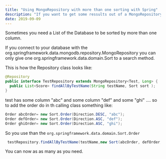 ```yaml
---
title: "Using MongoRepository with more than one sorting with Spring"
description: "If you want to get some ressults out of a MongoRepository in your Spring Boot project sorted to 2 values, you will need a Sort.Order Object"
date: 2019-09-09
---
```


Sometimes you need a List of the Database to be sorted by more than one column.

If you connect to your database with the org.springframework.data.mongodb.repository.MongoRepository you can only give one org.springframework.data.domain.Sort to a search method.

This is how the Repository class looks like:
```java
@Repository
public interface TestRepository extends MongoRepository<Test, Long> {
  public List<Score> findAllByTestName(String testName, Sort sort );
}
```
test has some column "abc" and some column "def" and some "ghi" ....
so to add the order do in th calling class something like:
```java
Order abcOrder= new Sort.Order(Direction.DESC, "abc");
Order defOrder= new Sort.Order(Direction.ASC, "def");
Order ghiOrder= new Sort.Order(Direction.ASC, "ghi");       
```
So you use than the `org.springframework.data.domain.Sort.Order`
```java
 testRepository.findAllByTestName(testName,new Sort(abcOrder, defOrder, ghiOrder));
```
You can now as as many as you need.
